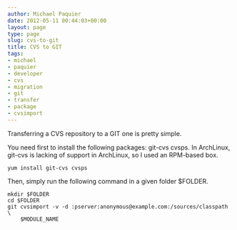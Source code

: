 ```yaml
---
author: Michael Paquier
date: 2012-05-11 00:44:03+00:00
layout: page
type: page
slug: cvs-to-git
title: CVS to GIT
tags:
- michael
- paquier
- developer
- cvs
- migration
- git
- transfer
- package
- cvsimport
---
```

Transferring a CVS repository to a GIT one is pretty simple.

You need first to install the following packages: git-cvs cvsps. In
ArchLinux, git-cvs is lacking of support in ArchLinux, so I used an
RPM-based box.

    yum install git-cvs cvsps

Then, simply run the following command in a given folder $FOLDER.

    mkdir $FOLDER
    cd $FOLDER
    git cvsimport -v -d :pserver:anonymous@example.com:/sources/classpath \
        $MODULE_NAME
